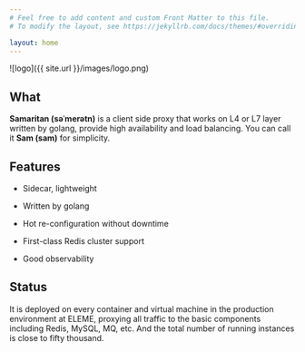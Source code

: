 ```yaml
---
# Feel free to add content and custom Front Matter to this file.
# To modify the layout, see https://jekyllrb.com/docs/themes/#overriding-theme-defaults

layout: home
---
```


![logo]({{ site.url }}/images/logo.png)

## What

**Samaritan (səˈmerətn)** is a client side proxy that works on L4 or L7 layer written by golang, provide high availability and load balancing.
You can call it **Sam (sam)** for simplicity.

## Features

- Sidecar, lightweight

- Written by golang

- Hot re-configuration without downtime

- First-class Redis cluster support

- Good observability


[SOA]: https://en.wikipedia.org/wiki/Service-oriented_architecture
[Microservices]: https://en.wikipedia.org/wiki/Microservices
[HAProxy]: http://www.haproxy.org

[Bamboo]: https://github.com/QubitProducts/bamboo
[Synapse]: https://github.com/airbnb/synapse
[HAProxyHack]: http://engineeringblog.yelp.com/2015/04/true-zero-downtime-haproxy-reloads.html

## Status

It is deployed on every container and virtual machine in the production environment at ELEME, proxying all traffic to the basic components including Redis, MySQL, MQ, etc.
And the total number of running instances is close to fifty thousand.
